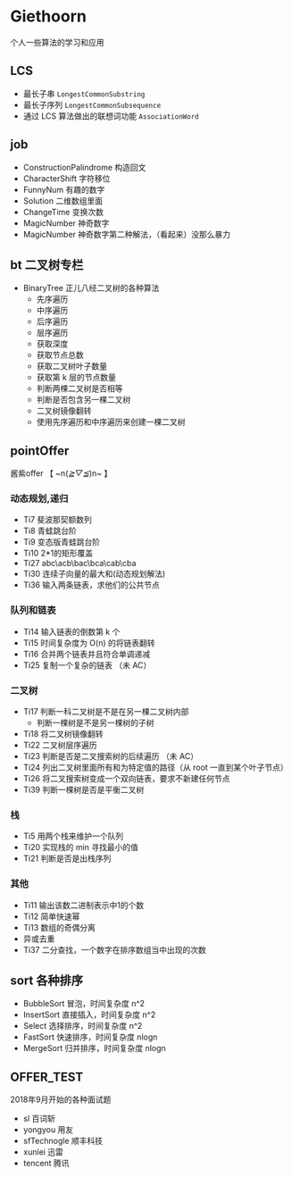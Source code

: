 # Giethoorn
个人一些算法的学习和应用

## LCS
 - 最长子串 `LongestCommonSubstring`
 - 最长子序列 `LongestCommonSubsequence`
 - 通过 LCS 算法做出的联想词功能 `AssociationWord`

## job
 - ConstructionPalindrome 构造回文
 - CharacterShift 字符移位
 - FunnyNum 有趣的数字
 - Solution 二维数组里面
 - ChangeTime 变换次数 
 - MagicNumber 神奇数字
 - MagicNumber 神奇数字第二种解法，（看起来）没那么暴力

## bt 二叉树专栏
 - BinaryTree 正儿八经二叉树的各种算法
    - 先序遍历
    - 中序遍历
    - 后序遍历
    - 层序遍历
    - 获取深度
    - 获取节点总数
    - 获取二叉树叶子数量
    - 获取第 k 层的节点数量
    - 判断两棵二叉树是否相等
    - 判断是否包含另一棵二叉树
    - 二叉树镜像翻转
    - 使用先序遍历和中序遍历来创建一棵二叉树

## pointOffer
酱紫offer 【 ~n(*≧▽≦*)n~ 】

### 动态规划,递归
 - Ti7 斐波那契额数列
 - Ti8 青蛙跳台阶
 - Ti9 变态版青蛙跳台阶
 - Ti10 2*1的矩形覆盖
 - Ti27 abc\acb\bac\bca\cab\cba
 - Ti30 连续子向量的最大和(动态规划解法)
 - Ti36 输入两条链表，求他们的公共节点

### 队列和链表
 - Ti14 输入链表的倒数第 k 个
 - Ti15 时间复杂度为 O(n) 的将链表翻转
 - Ti16 合并两个链表并且符合单调递减
 - Ti25 复制一个复杂的链表 （未 AC）

### 二叉树
 - Ti17 判断一科二叉树是不是在另一棵二叉树内部
    - 判断一棵树是不是另一棵树的子树
 - Ti18 将二叉树镜像翻转
 - Ti22 二叉树层序遍历
 - Ti23 判断是否是二叉搜索树的后续遍历  （未 AC）
 - Ti24 列出二叉树里面所有和为特定值的路径（从 root 一直到某个叶子节点）
 - Ti26 将二叉搜索树变成一个双向链表，要求不新建任何节点
 - Ti39 判断一棵树是否是平衡二叉树
 
### 栈
 - Ti5 用两个栈来维护一个队列
 - Ti20 实现栈的 min 寻找最小的值
 - Ti21 判断是否是出栈序列
 
### 其他
 - Ti11 输出该数二进制表示中1的个数
 - Ti12 简单快速幂
 - Ti13 数组的奇偶分离
 - 异或去重 
 - Ti37 二分查找，一个数字在排序数组当中出现的次数

## sort 各种排序
 - BubbleSort 冒泡，时间复杂度 n^2
 - InsertSort 直接插入，时间复杂度 n^2
 - Select 选择排序，时间复杂度 n^2
 - FastSort 快速排序，时间复杂度 nlogn
 - MergeSort 归并排序，时间复杂度 nlogn
 
## OFFER_TEST
2018年9月开始的各种面试题
 - sl 百词斩
 - yongyou 用友
 - sfTechnogle 顺丰科技
 - xunlei 迅雷
 - tencent 腾讯
